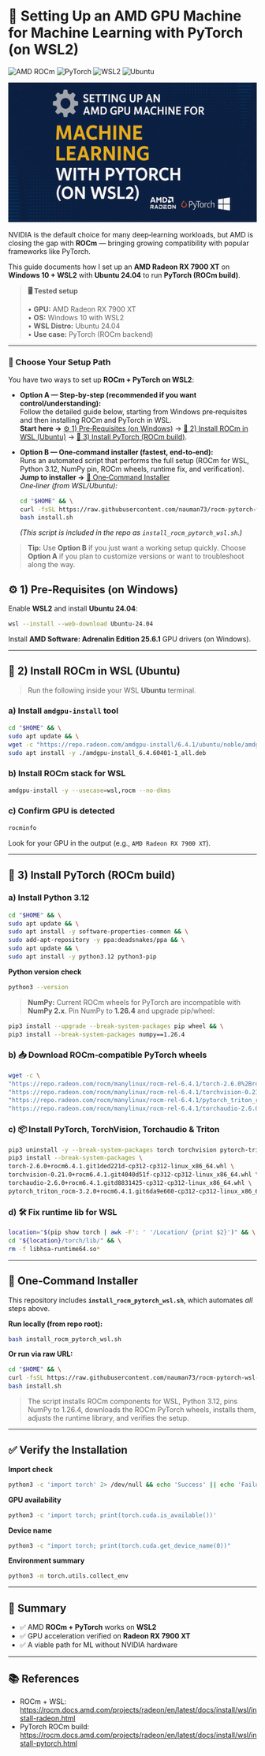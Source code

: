 # 🔧 Setting Up an AMD GPU Machine for Machine Learning with PyTorch (on WSL2)

![AMD ROCm](https://img.shields.io/badge/AMD-ROCm-red) ![PyTorch](https://img.shields.io/badge/PyTorch-2.6.0-orange) ![WSL2](https://img.shields.io/badge/WSL2-Windows%2010-blue) ![Ubuntu](https://img.shields.io/badge/Ubuntu-24.04-E95420)

![Banner](./banner.png)

NVIDIA is the default choice for many deep‑learning workloads, but AMD is closing the gap with **ROCm** — bringing growing compatibility with popular frameworks like PyTorch.

This guide documents how I set up an **AMD Radeon RX 7900 XT** on **Windows 10 + WSL2** with **Ubuntu 24.04** to run **PyTorch (ROCm build)**.

> **🖥️ Tested setup**
>
> • **GPU:** AMD Radeon RX 7900 XT  
> • **OS:** Windows 10 with WSL2  
> • **WSL Distro:** Ubuntu 24.04  
> • **Use case:** PyTorch (ROCm backend)

---



### 🧭 Choose Your Setup Path

You have two ways to set up **ROCm + PyTorch on WSL2**:

- **Option A — Step‑by‑step (recommended if you want control/understanding):**  
  Follow the detailed guide below, starting from Windows pre‑requisites and then installing ROCm and PyTorch in WSL.  
  **Start here →** [⚙️ 1) Pre‑Requisites (on Windows)](#-1-pre-requisites-on-windows) → [🔧 2) Install ROCm in WSL (Ubuntu)](#-2-install-rocm-in-wsl-ubuntu) → [🧪 3) Install PyTorch (ROCm build)](#-3-install-pytorch-rocm-build).

- **Option B — One‑command installer (fastest, end‑to‑end):**  
  Runs an automated script that performs the full setup (ROCm for WSL, Python 3.12, NumPy pin, ROCm wheels, runtime fix, and verification).  
  **Jump to installer →** [🚀 One‑Command Installer](#-onecommand-installer)  
  _One‑liner (from WSL/Ubuntu):_
  ```bash
  cd "$HOME" && \
  curl -fsSL https://raw.githubusercontent.com/nauman73/rocm-pytorch-wsl-setup/main/install_rocm_pytorch_wsl.sh -o install.sh && \
  bash install.sh
  ```
  *(This script is included in the repo as `install_rocm_pytorch_wsl.sh`.)*

> **Tip:** Use **Option B** if you just want a working setup quickly. Choose **Option A** if you plan to customize versions or want to troubleshoot along the way.

## ⚙️ 1) Pre‑Requisites (on Windows)

Enable **WSL2** and install **Ubuntu 24.04**:
```bash
wsl --install --web-download Ubuntu-24.04
```
Install **AMD Software: Adrenalin Edition 25.6.1** GPU drivers (on Windows).

---

## 🔧 2) Install ROCm in WSL (Ubuntu)

> Run the following inside your WSL **Ubuntu** terminal.

### a) Install `amdgpu-install` tool
```bash
cd "$HOME" && \
sudo apt update && \
wget -c "https://repo.radeon.com/amdgpu-install/6.4.1/ubuntu/noble/amdgpu-install_6.4.60401-1_all.deb" && \
sudo apt install -y ./amdgpu-install_6.4.60401-1_all.deb
```

### b) Install ROCm stack for WSL
```bash
amdgpu-install -y --usecase=wsl,rocm --no-dkms
```

### c) Confirm GPU is detected
```bash
rocminfo
```
Look for your GPU in the output (e.g., `AMD Radeon RX 7900 XT`).

---

## 🧪 3) Install PyTorch (ROCm build)

### a) Install Python 3.12
```bash
cd "$HOME" && \
sudo apt update && \
sudo apt install -y software-properties-common && \
sudo add-apt-repository -y ppa:deadsnakes/ppa && \
sudo apt update && \
sudo apt install -y python3.12 python3-pip
```

**Python version check**
```bash
python3 --version
```

> **NumPy:** Current ROCm wheels for PyTorch are incompatible with **NumPy 2.x**. Pin NumPy to **1.26.4** and upgrade pip/wheel:
```bash
pip3 install --upgrade --break-system-packages pip wheel && \
pip3 install --break-system-packages numpy==1.26.4
```

### b) 📥 Download ROCm‑compatible PyTorch wheels
```bash
wget -c \
"https://repo.radeon.com/rocm/manylinux/rocm-rel-6.4.1/torch-2.6.0%2Brocm6.4.1.git1ded221d-cp312-cp312-linux_x86_64.whl" \
"https://repo.radeon.com/rocm/manylinux/rocm-rel-6.4.1/torchvision-0.21.0%2Brocm6.4.1.git4040d51f-cp312-cp312-linux_x86_64.whl" \
"https://repo.radeon.com/rocm/manylinux/rocm-rel-6.4.1/pytorch_triton_rocm-3.2.0%2Brocm6.4.1.git6da9e660-cp312-cp312-linux_x86_64.whl" \
"https://repo.radeon.com/rocm/manylinux/rocm-rel-6.4.1/torchaudio-2.6.0%2Brocm6.4.1.gitd8831425-cp312-cp312-linux_x86_64.whl"
```

### c) 📦 Install PyTorch, TorchVision, Torchaudio & Triton
```bash
pip3 uninstall -y --break-system-packages torch torchvision pytorch-triton-rocm || true
pip3 install --break-system-packages \
torch-2.6.0+rocm6.4.1.git1ded221d-cp312-cp312-linux_x86_64.whl \
torchvision-0.21.0+rocm6.4.1.git4040d51f-cp312-cp312-linux_x86_64.whl \
torchaudio-2.6.0+rocm6.4.1.gitd8831425-cp312-cp312-linux_x86_64.whl \
pytorch_triton_rocm-3.2.0+rocm6.4.1.git6da9e660-cp312-cp312-linux_x86_64.whl
```

### d) 🛠️ Fix runtime lib for WSL
```bash
location="$(pip show torch | awk -F': ' '/Location/ {print $2}')" && \
cd "${location}/torch/lib/" && \
rm -f libhsa-runtime64.so*
```

---

## 🚀 One‑Command Installer

This repository includes **`install_rocm_pytorch_wsl.sh`**, which automates *all* steps above.

**Run locally (from repo root):**
```bash
bash install_rocm_pytorch_wsl.sh
```

**Or run via raw URL:**
```bash
cd "$HOME" && \
curl -fsSL https://raw.githubusercontent.com/nauman73/rocm-pytorch-wsl-setup/main/install_rocm_pytorch_wsl.sh -o install.sh && \
bash install.sh
```

> The script installs ROCm components for WSL, Python 3.12, pins NumPy to 1.26.4, downloads the ROCm PyTorch wheels, installs them, adjusts the runtime library, and verifies the setup.

---

## ✅ Verify the Installation

**Import check**
```bash
python3 -c 'import torch' 2> /dev/null && echo 'Success' || echo 'Failure'
```

**GPU availability**
```bash
python3 -c 'import torch; print(torch.cuda.is_available())'
```

**Device name**
```bash
python3 -c "import torch; print(torch.cuda.get_device_name(0))"
```

**Environment summary**
```bash
python3 -m torch.utils.collect_env
```

---

## 🎯 Summary

- ✅ AMD **ROCm + PyTorch** works on **WSL2**  
- ✅ GPU acceleration verified on **Radeon RX 7900 XT**  
- ✅ A viable path for ML without NVIDIA hardware

---

## 📚 References

- ROCm + WSL: <https://rocm.docs.amd.com/projects/radeon/en/latest/docs/install/wsl/install-radeon.html>  
- PyTorch ROCm build: <https://rocm.docs.amd.com/projects/radeon/en/latest/docs/install/wsl/install-pytorch.html>
